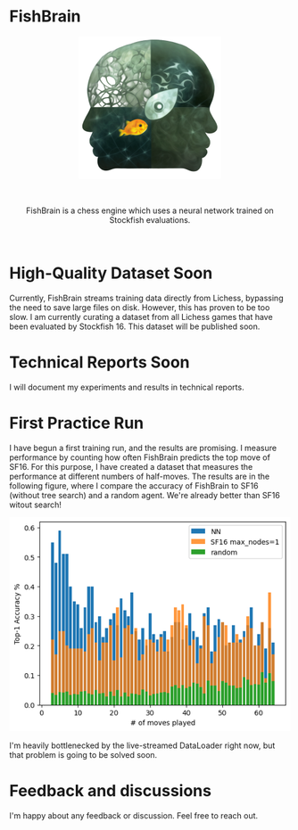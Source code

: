 # FishBrain

<div align="center">
    <img src="img/logo_alpha_4.png" alt="Logo" width="256" height="256">
</div>

&nbsp;
&nbsp;

<div align="center">
FishBrain is a chess engine which uses a neural network trained on Stockfish evaluations.
</div>

&nbsp;
&nbsp;
# High-Quality Dataset Soon
Currently, FishBrain streams training data directly from Lichess, bypassing the need to save large files on disk. However, this has proven to be too slow. I am currently curating a dataset from all Lichess games that have been evaluated by Stockfish 16. This dataset will be published soon.

# Technical Reports Soon
I will document my experiments and results in technical reports.

# First Practice Run
I have begun a first training run, and the results are promising. I measure performance by counting how often FishBrain predicts the top move of SF16. For this purpose, I have created a dataset that measures the performance at different numbers of half-moves.
The results are in the following figure, where I compare the accuracy of FishBrain to SF16 (without tree search) and a random agent. We're already better than SF16 witout search!

<div align="center">
    <img src="benchmark/sf_0node_accuracy.png" alt="FishBrain Benchmark Results">
</div>

I'm heavily bottlenecked by the live-streamed DataLoader right now, but that problem is going to be solved soon.

# Feedback and discussions
I'm happy about any feedback or discussion. Feel free to reach out.
